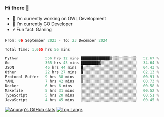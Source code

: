 ### Hi there 👋 

- 🔭 I’m currently working on OWL Development
- 🌱 I’m currently GO Developer
-  ⚡ Fun fact: Gaming
  
  <!--
- 👯 I’m looking to collaborate on ...
- 🤔 I’m looking for help with ...
- 💬 Ask me about ...
- 📫 How to reach me: ...
- 😄 Pronouns: ...
-->

<!--START_SECTION:waka-->

```python
From: 06 September 2023 - To: 23 December 2024

Total Time: 1,055 hrs 56 mins

Python            556 hrs 12 mins █████████████▒░░░░░░░░░░░   52.67 %
Go                365 hrs 45 mins ████████▓░░░░░░░░░░░░░░░░   34.64 %
JSON              46 hrs 44 mins  █░░░░░░░░░░░░░░░░░░░░░░░░   04.43 %
Other             22 hrs 27 mins  ▓░░░░░░░░░░░░░░░░░░░░░░░░   02.13 %
Protocol Buffer   9 hrs 38 mins   ▒░░░░░░░░░░░░░░░░░░░░░░░░   00.91 %
YAML              7 hrs 42 mins   ▒░░░░░░░░░░░░░░░░░░░░░░░░   00.73 %
Docker            6 hrs 6 mins    ░░░░░░░░░░░░░░░░░░░░░░░░░   00.58 %
Makefile          5 hrs 31 mins   ░░░░░░░░░░░░░░░░░░░░░░░░░   00.52 %
TypeScript        5 hrs 20 mins   ░░░░░░░░░░░░░░░░░░░░░░░░░   00.51 %
JavaScript        4 hrs 45 mins   ░░░░░░░░░░░░░░░░░░░░░░░░░   00.45 %
```

<!--END_SECTION:waka-->

[![Anurag's GitHub stats](https://github-readme-stats.vercel.app/api?username=aebalz&show_icons=true&theme=codeSTACKr)](https://github.com/anuraghazra/github-readme-stats)
[![Top Langs](https://github-readme-stats.vercel.app/api/top-langs/?username=aebalz&layout=compact&card_width=350&theme=codeSTACKr)](https://github.com/anuraghazra/github-readme-stats)
<!-- [![Readme Card](https://github-readme-stats.vercel.app/api/pin/?username=aebalz&repo=go-gin-gone&show_owner=true)](https://github.com/anuraghazra/github-readme-stats)-->
